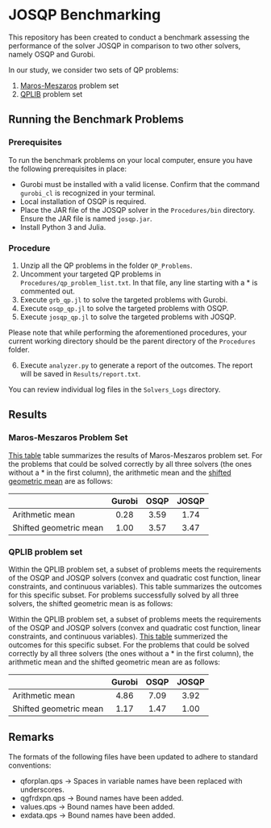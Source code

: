 # JOSQP Benchmarking

This repository has been created to conduct a benchmark assessing the performance of the solver JOSQP in comparison to two other solvers, namely OSQP and Gurobi.

In our study, we consider two sets of QP problems:

1. [Maros-Meszaros](http://old.sztaki.hu/~meszaros/public_ftp/qpdata/) problem set
2. [QPLIB](https://qplib.zib.de/) problem set

## Running the Benchmark Problems

### Prerequisites

To run the benchmark problems on your local computer, ensure you have the following prerequisites in place:
* Gurobi must be installed with a valid license. Confirm that the command `gurobi_cl` is recognized in your terminal.
* Local installation of OSQP is required.
* Place the JAR file of the JOSQP solver in the `Procedures/bin` directory. Ensure the JAR file is named `josqp.jar`.
* Install Python 3 and Julia.

### Procedure

1. Unzip all the QP problems in the folder ```QP_Problems```.
2. Uncomment your targeted QP problems in ```Procedures/qp_problem_list.txt```. In that file, any line starting with a * is commented out.
3. Execute ```grb_qp.jl``` to solve the targeted problems with Gurobi.
4. Execute ```osqp_qp.jl``` to solve the targeted problems with OSQP.
5. Execute ```josqp_qp.jl``` to solve the targeted problems with JOSQP.

Please note that while performing the aforementioned procedures, your current working directory should be the parent directory of the `Procedures` folder.

6. Execute `analyzer.py` to generate a report of the outcomes. The report will be saved in `Results/report.txt`.

You can review individual log files in the `Solvers_Logs` directory.

## Results

### Maros-Meszaros Problem Set

[This table](/Results/report_MarosMeszaros.txt) table summarizes the results of Maros-Meszaros problem set. For the problems that could be solved correctly by all three solvers (the ones without a * in the first column), the arithmetic mean and the [shifted geometric mean](https://plato.asu.edu/ftp/shgeom.html) are as follows:

|                         | Gurobi | OSQP  | JOSQP |
| :---                    | :---:  | :---: | :---: |
| Arithmetic mean         | 0.28   | 3.59  | 1.74  |
| Shifted geometric mean  | 1.00   | 3.57  | 3.47  |

### QPLIB problem set

Within the QPLIB problem set, a subset of problems meets the requirements of the OSQP and JOSQP solvers (convex and quadratic cost function, linear constraints, and continuous variables). This table summarizes the outcomes for this specific subset. For problems successfully solved by all three solvers, the shifted geometric mean is as follows:

Within the QPLIB problem set, a subset of problems meets the requirements of the OSQP and JOSQP solvers (convex and quadratic cost function, linear constraints, and continuous variables). [This table](/Results/report_QPLIB.txt) summerized the outcomes for this specific subset. For the problems that could be solved correctly by all three solvers (the ones without a * in the first column), the arithmetic mean and the shifted geometric mean are as follows:

|                         | Gurobi | OSQP  | JOSQP |
| :---                    | :---:  | :---: | :---: |
| Arithmetic mean         | 4.86   | 7.09  | 3.92  |
| Shifted geometric mean  | 1.17   | 1.47  | 1.00  |

## Remarks

The formats of the following files have been updated to adhere to standard conventions:

* qforplan.qps -> Spaces in variable names have been replaced with underscores.
* qgfrdxpn.qps -> Bound names have been added.
* values.qps -> Bound names have been added.
* exdata.qps -> Bound names have been added.
